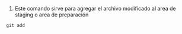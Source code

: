 1. Este comando sirve para agregar el archivo modificado al area de staging o area de preparación

```
git add
```

